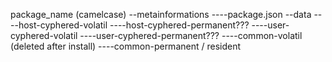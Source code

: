 
package_name (camelcase)
--metainformations
----package.json
--data
----host-cyphered-volatil
----host-cyphered-permanent???
----user-cyphered-volatil
----user-cyphered-permanent???
----common-volatil (deleted after install)
----common-permanent / resident
